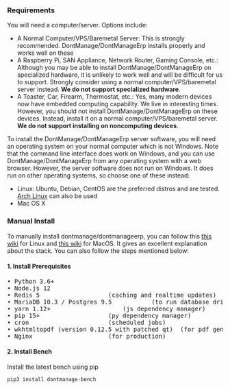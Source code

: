 ### Requirements

You will need a computer/server. Options include:

- A Normal Computer/VPS/Baremetal Server: This is strongly recommended. DontManage/DontManageErp installs properly and works well on these
- A Raspberry Pi, SAN Appliance, Network Router, Gaming Console, etc.: Although you may be able to install DontManage/DontManageErp on specialized hardware, it is unlikely to work well and will be difficult for us to support. Strongly consider using a normal computer/VPS/baremetal server instead. **We do not support specialized hardware**.
- A Toaster, Car, Firearm, Thermostat, etc.: Yes, many modern devices now have embedded computing capability. We live in interesting times. However, you should not install DontManage/DontManageErp on these devices. Instead, install it on a normal computer/VPS/baremetal server. **We do not support installing on noncomputing devices**.

To install the DontManage/DontManageErp server software, you will need an operating system on your normal computer which is not Windows. Note that the command line interface does work on Windows, and you can use DontManage/DontManageErp from any operating system with a web browser. However, the server software does not run on Windows. It does run on other operating systems, so choose one of these instead:

- Linux: Ubuntu, Debian, CentOS are the preferred distros and are tested. [Arch Linux](https://github.com/dontmanage/bench/wiki/Install-DontManageErp-on-ArchLinux) can also be used
- Mac OS X

### Manual Install

To manually install dontmanage/dontmanageerp, you can follow this [this wiki](https://github.com/dontmanage/dontmanage/wiki/The-Hitchhiker%27s-Guide-to-Installing-DontManage-on-Linux) for Linux and [this wiki](https://github.com/dontmanage/dontmanage/wiki/The-Hitchhiker's-Guide-to-Installing-DontManage-on-Mac-OS-X) for MacOS. It gives an excellent explanation about the stack. You can also follow the steps mentioned below:

#### 1. Install Prerequisites
<pre>
• Python 3.6+
• Node.js 12
• Redis 5					(caching and realtime updates)
• MariaDB 10.3 / Postgres 9.5			(to run database driven apps)
• yarn 1.12+					(js dependency manager)
• pip 15+					(py dependency manager)
• cron 						(scheduled jobs)
• wkhtmltopdf (version 0.12.5 with patched qt) 	(for pdf generation)
• Nginx 					(for production)
</pre>

#### 2. Install Bench

Install the latest bench using pip

	pip3 install dontmanage-bench

